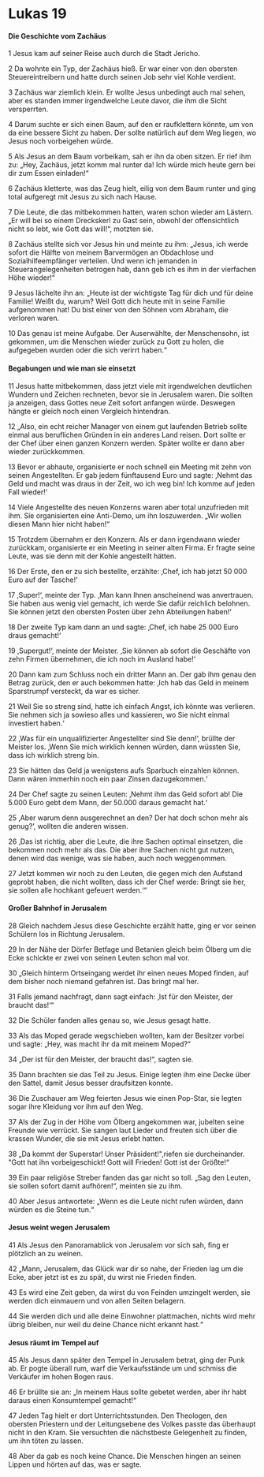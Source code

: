 # Lukas 19

#### Die Geschichte vom Zachäus

1 Jesus kam auf seiner Reise auch durch die Stadt Jericho.

2 Da wohnte ein Typ, der Zachäus hieß. Er war einer von den obersten Steuereintreibern und hatte durch seinen Job sehr viel Kohle verdient.

3 Zachäus war ziemlich klein. Er wollte Jesus unbedingt auch mal sehen, aber es standen immer irgendwelche Leute davor, die ihm die Sicht versperrten.

4 Darum suchte er sich einen Baum, auf den er raufklettern könnte, um von da eine bessere Sicht zu haben. Der sollte natürlich auf dem Weg liegen, wo Jesus noch vorbeigehen würde.

5 Als Jesus an dem Baum vorbeikam, sah er ihn da oben sitzen. Er rief ihm zu: „Hey, Zachäus, jetzt komm mal runter da! Ich würde mich heute gern bei dir zum Essen einladen!“

6 Zachäus kletterte, was das Zeug hielt, eilig von dem Baum runter und ging total aufgeregt mit Jesus zu sich nach Hause.

7 Die Leute, die das mitbekommen hatten, waren schon wieder am Lästern. „Er will bei so einem Dreckskerl zu Gast sein, obwohl der offensichtlich nicht so lebt, wie Gott das will!“, motzten sie.

8 Zachäus stellte sich vor Jesus hin und meinte zu ihm: „Jesus, ich werde sofort die Hälfte von meinem Barvermögen an Obdachlose und Sozialhilfeempfänger verteilen. Und wenn ich jemanden in Steuerangelegenheiten betrogen hab, dann geb ich es ihm in der vierfachen Höhe wieder!“

9 Jesus lächelte ihn an: „Heute ist der wichtigste Tag für dich und für deine Familie! Weißt du, warum? Weil Gott dich heute mit in seine Familie aufgenommen hat! Du bist einer von den Söhnen vom Abraham, die verloren waren.

10 Das genau ist meine Aufgabe. Der Auserwählte, der Menschensohn, ist gekommen, um die Menschen wieder zurück zu Gott zu holen, die aufgegeben wurden oder die sich verirrt haben.“

#### Begabungen und wie man sie einsetzt

11 Jesus hatte mitbekommen, dass jetzt viele mit irgendwelchen deutlichen Wundern und Zeichen rechneten, bevor sie in Jerusalem waren. Die sollten ja anzeigen, dass Gottes neue Zeit sofort anfangen würde. Deswegen hängte er gleich noch einen Vergleich hintendran.

12 „Also, ein echt reicher Manager von einem gut laufenden Betrieb sollte einmal aus beruflichen Gründen in ein anderes Land reisen. Dort sollte er der Chef über einen ganzen Konzern werden. Später wollte er dann aber wieder zurückkommen.

13 Bevor er abhaute, organisierte er noch schnell ein Meeting mit zehn von seinen Angestellten. Er gab jedem fünftausend Euro und sagte: ‚Nehmt das Geld und macht was draus in der Zeit, wo ich weg bin! Ich komme auf jeden Fall wieder!‘

14 Viele Angestellte des neuen Konzerns waren aber total unzufrieden mit ihm. Sie organisierten eine Anti-Demo, um ihn loszuwerden. „Wir wollen diesen Mann hier nicht haben!“

15 Trotzdem übernahm er den Konzern. Als er dann irgendwann wieder zurückkam, organisierte er ein Meeting in seiner alten Firma. Er fragte seine Leute, was sie denn mit der Kohle angestellt hätten.

16 Der Erste, den er zu sich bestellte, erzählte: ‚Chef, ich hab jetzt 50 000 Euro auf der Tasche!‘

17 ‚Super!‘, meinte der Typ. ‚Man kann Ihnen anscheinend was anvertrauen. Sie haben aus wenig viel gemacht, ich werde Sie dafür reichlich belohnen. Sie können jetzt den obersten Posten über zehn Abteilungen haben!‘

18 Der zweite Typ kam dann an und sagte: ‚Chef, ich habe 25 000 Euro draus gemacht!‘

19 ‚Supergut!‘, meinte der Meister. ‚Sie können ab sofort die Geschäfte von zehn Firmen übernehmen, die ich noch im Ausland habe!‘

20 Dann kam zum Schluss noch ein dritter Mann an. Der gab ihm genau den Betrag zurück, den er auch bekommen hatte: ‚Ich hab das Geld in meinem Sparstrumpf versteckt, da war es sicher.

21 Weil Sie so streng sind, hatte ich einfach Angst, ich könnte was verlieren. Sie nehmen sich ja sowieso alles und kassieren, wo Sie nicht einmal investiert haben.‘

22 ‚Was für ein unqualifizierter Angestellter sind Sie denn!‘, brüllte der Meister los. ‚Wenn Sie mich wirklich kennen würden, dann wüssten Sie, dass ich wirklich streng bin.

23 Sie hätten das Geld ja wenigstens aufs Sparbuch einzahlen können. Dann wären immerhin noch ein paar Zinsen dazugekommen.‘

24 Der Chef sagte zu seinen Leuten: ‚Nehmt ihm das Geld sofort ab! Die 5.000 Euro gebt dem Mann, der 50.000 daraus gemacht hat.‘

25 ‚Aber warum denn ausgerechnet an den? Der hat doch schon mehr als genug?‘, wollten die anderen wissen.

26 ‚Das ist richtig, aber die Leute, die ihre Sachen optimal einsetzen, die bekommen noch mehr als das. Die aber ihre Sachen nicht gut nutzen, denen wird das wenige, was sie haben, auch noch weggenommen.

27 Jetzt kommen wir noch zu den Leuten, die gegen mich den Aufstand geprobt haben, die nicht wollten, dass ich der Chef werde: Bringt sie her, sie sollen alle hochkant gefeuert werden.‘“

#### Großer Bahnhof in Jerusalem

28 Gleich nachdem Jesus diese Geschichte erzählt hatte, ging er vor seinen Schülern los in Richtung Jerusalem.

29 In der Nähe der Dörfer Betfage und Betanien gleich beim Ölberg um die Ecke schickte er zwei von seinen Leuten schon mal vor.

30 „Gleich hinterm Ortseingang werdet ihr einen neues Moped finden, auf dem bisher noch niemand gefahren ist. Das bringt mal her.

31 Falls jemand nachfragt, dann sagt einfach: ‚Ist für den Meister, der braucht das!‘“

32 Die Schüler fanden alles genau so, wie Jesus gesagt hatte.

33 Als das Moped gerade wegschieben wollten, kam der Besitzer vorbei und sagte: „Hey, was macht ihr da mit meinem Moped?“

34 „Der ist für den Meister, der braucht das!“, sagten sie.

35 Dann brachten sie das Teil zu Jesus. Einige legten ihm eine Decke über den Sattel, damit Jesus besser draufsitzen konnte.

36 Die Zuschauer am Weg feierten Jesus wie einen Pop-Star, sie legten sogar ihre Kleidung vor ihm auf den Weg.

37 Als der Zug in der Höhe vom Ölberg angekommen war, jubelten seine Freunde wie verrückt. Sie sangen laut Lieder und freuten sich über die krassen Wunder, die sie mit Jesus erlebt hatten.

38 „Da kommt der Superstar! Unser Präsident!",riefen sie durcheinander. "Gott hat ihn vorbeigeschickt! Gott will Frieden! Gott ist der Größte!“

39 Ein paar religiöse Streber fanden das gar nicht so toll. „Sag den Leuten, sie sollen sofort damit aufhören!“, meinten sie zu ihm.

40 Aber Jesus antwortete: „Wenn es die Leute nicht rufen würden, dann würden es die Steine tun.“

#### Jesus weint wegen Jerusalem

41 Als Jesus den Panoramablick von Jerusalem vor sich sah, fing er plötzlich an zu weinen.

42 „Mann, Jerusalem, das Glück war dir so nahe, der Frieden lag um die Ecke, aber jetzt ist es zu spät, du wirst nie Frieden finden.

43 Es wird eine Zeit geben, da wirst du von Feinden umzingelt werden, sie werden dich einmauern und von allen Seiten belagern.

44 Sie werden dich und alle deine Einwohner plattmachen, nichts wird mehr übrig bleiben, nur weil du deine Chance nicht erkannt hast.“

#### Jesus räumt im Tempel auf

45 Als Jesus dann später den Tempel in Jerusalem betrat, ging der Punk ab. Er pogte überall rum, warf die Verkaufsstände um und schmiss die Verkäufer im hohen Bogen raus.

46 Er brüllte sie an: „In meinem Haus sollte gebetet werden, aber ihr habt daraus einen Konsumtempel gemacht!“

47 Jeden Tag hielt er dort Unterrichtsstunden. Den Theologen, den obersten Priestern und der Leitungsebene des Volkes passte das überhaupt nicht in den Kram. Sie versuchten die nächstbeste Gelegenheit zu finden, um ihn töten zu lassen.

48 Aber da gab es noch keine Chance. Die Menschen hingen an seinen Lippen und hörten auf das, was er sagte.


